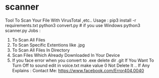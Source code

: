 # scanner
Tool To Scan Your File With VirusTotal ,etc..
Usage : 
pip3 install -r requirements.txt
python3 convert.py # if you use Windows
python3 scanner.py
Jobs :
1. To Scan All Files
2. To Scan Specific Extentions like .jpg
3. To Scan All Files In Directory
4. Scan Files Which Already Downloaded In Your Device
5. If you face error when you convert to .exe delete dir .git
If You Want To Turn Off to sound edit in voice.txt make value 0 Not Delete It ..
If Any Explains : 
 Contact Me:
  https://www.facebook.com/Error404.0040
